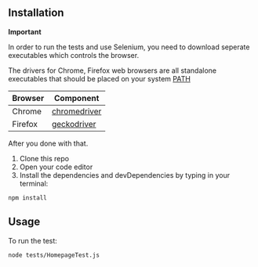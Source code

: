 ## Installation

**Important**

In order to run the tests and use Selenium, you need to download seperate executables which controls the browser.

The drivers for Chrome, Firefox web browsers are all standalone executables that should be placed on your system [PATH](http://en.wikipedia.org/wiki/PATH_%28variable%29 "PATH")


| Browser  | Component |
| ------------- | ------------- |
| Chrome  | [	chromedriver](https://chromedriver.chromium.org/downloads "chromedriver")  |
| Firefox  | [geckodriver](https://github.com/mozilla/geckodriver/releases "geckodriver")  |


After you done with that.

1. Clone this repo
2. Open your code editor
3. Install the dependencies and devDependencies by typing in your terminal:

```
npm install
```

## Usage 
To run the test:

```
node tests/HomepageTest.js
```